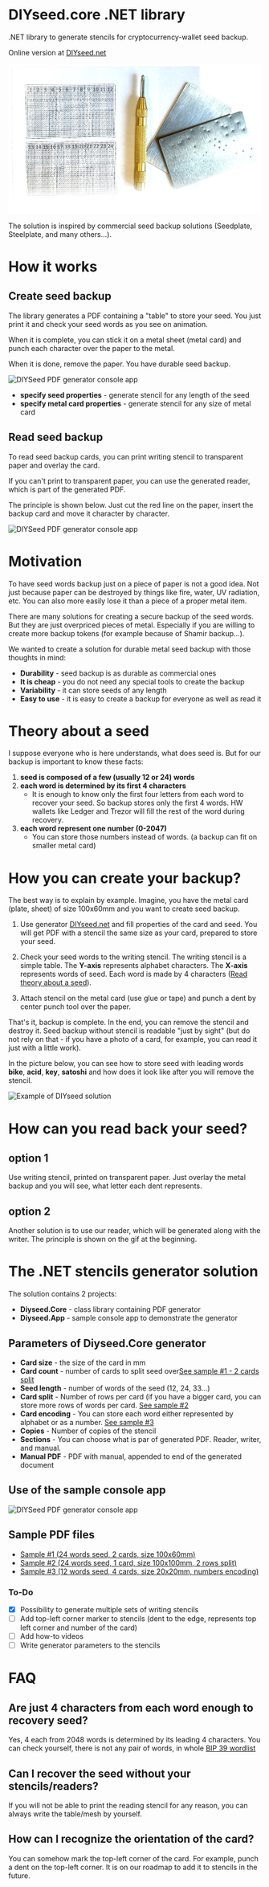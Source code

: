 # DIYseed.core .NET library

.NET library to generate stencils for cryptocurrency-wallet seed backup.

Online version at [DIYseed.net](https://diyseed.net/)

![DIYSeed PDF generator console app](graphics/product-photo.jpg)

The solution is inspired by commercial seed backup solutions (Seedplate, Steelplate, and many others...).

# How it works

## Create seed backup

The library generates a PDF containing a "table" to store your seed. You just print it and check your seed words as you see on animation.

When it is complete, you can stick it on a metal sheet (metal card) and punch each character over the paper to the metal.

When it is done, remove the paper. You have durable seed backup.

![DIYSeed PDF generator console app](graphics/writer-animation.gif)

- **specify seed properties** - generate stencil for any length of the seed
- **specify metal card properties** - generate stencil for any size of metal card

## Read seed backup

To read seed backup cards, you can print writing stencil to transparent paper and overlay the card.

If you can't print to transparent paper, you can use the generated reader, which is part of the generated PDF.

The principle is shown below. Just cut the red line on the paper, insert the backup card and move it character by character.

![DIYSeed PDF generator console app](graphics/reader-animation.gif)


# Motivation
To have seed words backup just on a piece of paper is not a good idea. Not just because paper can be destroyed by things like fire, water, UV radiation, etc. You can also more easily lose it than a piece of a proper metal item.

There are many solutions for creating a secure backup of the seed words. But they are just overpriced pieces of metal. Especially if you are willing to create more backup tokens (for example because of Shamir backup...).

We wanted to create a solution for durable metal seed backup with those thoughts in mind:
- **Durability** - seed backup is as durable as commercial ones
- **It is cheap** - you do not need any special tools to create the backup
- **Variability** - it can store seeds of any length
- **Easy to use** - it is easy to create a backup for everyone as well as read it

# Theory about a seed
I suppose everyone who is here understands, what does seed is. But for our backup is important to know these facts:

1. **seed is composed of a few (usually 12 or 24) words**
2. **each word is determined by its first 4 characters**
   -  It is enough to know only the first four letters from each word to recover your seed. So backup stores only the first 4 words. HW wallets like Ledger and Trezor will fill the rest of the word during recovery.
3. **each word represent one number (0-2047)**
   -  You can store those numbers instead of words. (a backup can fit on smaller metal card)


# How you can create your backup?

The best way is to explain by example. Imagine, you have the metal card (plate, sheet) of size 100x60mm and you want to create seed backup.

1. Use generator [DIYseed.net](https://diyseed.net/) and fill properties of the card and seed. You will get PDF with a stencil the same size as your card, prepared to store your seed.

2. Check your seed words to the writing stencil. The writing stencil is a simple table. The **Y-axis** represents alphabet characters. The **X-axis** represents words of seed. Each word is made by 4 characters ([Read theory about a seed](#theory-about-a-seed)).

3. Attach stencil on the metal card (use glue or tape) and punch a dent by center punch tool over the paper. 

That's it, backup is complete. In the end, you can remove the stencil and destroy it. Seed backup without stencil is readable "just by sight" (but do not rely on that - if you have a photo of a card, for example, you can read it just with a little work).

In the picture below, you can see how to store seed with leading words **bike**, **acid**, **key**, **satoshi** and how does it look like after you will remove the stencil.

![Example of DIYseed solution](graphics/card-animation.gif)

# How can you read back your seed?

## option 1
Use writing stencil, printed on transparent paper. Just overlay the metal backup and you will see, what letter each dent represents.

## option 2
Another solution is to use our reader, which will be generated along with the writer. The principle is shown on the gif at the beginning.

# The .NET stencils generator solution
The solution contains 2 projects:
- **Diyseed.Core** - class library containing PDF generator
- **Diyseed.App** - sample console app to demonstrate the generator

## Parameters of Diyseed.Core generator

- **Card size** - the size of the card in mm
- **Card count** - number of cards to split seed over[See sample #1 - 2 cards split](samples/sample1.pdf)
- **Seed length** - number of words of the seed (12, 24, 33...)
- **Card split** - Number of rows per card (if you have a bigger card, you can store more rows of words per card. [See sample #2](samples/sample2.pdf)
- **Card encoding** - You can store each word either represented by alphabet or as a number. [See sample #3](samples/sample3.pdf)
- **Copies** - Number of copies of the stencil
- **Sections** - You can choose what is par of generated PDF. Reader, writer, and manual.
- **Manual PDF** - PDF with manual, appended to end of the generated document

## Use of the sample console app
![DIYSeed PDF generator console app](graphics/app-animation.gif)

## Sample PDF files
- [Sample #1 (24 words seed, 2 cards, size 100x60mm)](samples/sample1.pdf)
- [Sample #2 (24 words seed, 1 card, size 100x100mm, 2 rows split)](samples/sample2.pdf)
- [Sample #3 (12 words seed, 4 cards, size 20x20mm, numbers encoding)](samples/sample3.pdf)

### To-Do
- [x] Possibility to generate multiple sets of writing stencils
- [ ] Add top-left corner marker to stencils (dent to the edge, represents top left corner and number of the card)
- [ ] Add how-to videos
- [ ] Write generator parameters to the stencils

# FAQ

## Are just 4 characters from each word enough to recovery seed?
Yes, 4 each from 2048 words is determined by its leading 4 characters. You can check yourself, there is not any pair of words, in whole [BIP 39 wordlist](https://github.com/bitcoin/bips/blob/master/bip-0039/bip-0039-wordlists.md)

## Can I recover the seed without your stencils/readers?
If you will not be able to print the reading stencil for any reason, you can always write the table/mesh by yourself.

## How can I recognize the orientation of the card?
You can somehow mark the top-left corner of the card. For example, punch a dent on the top-left corner. It is on our roadmap to add it to stencils in the future.
